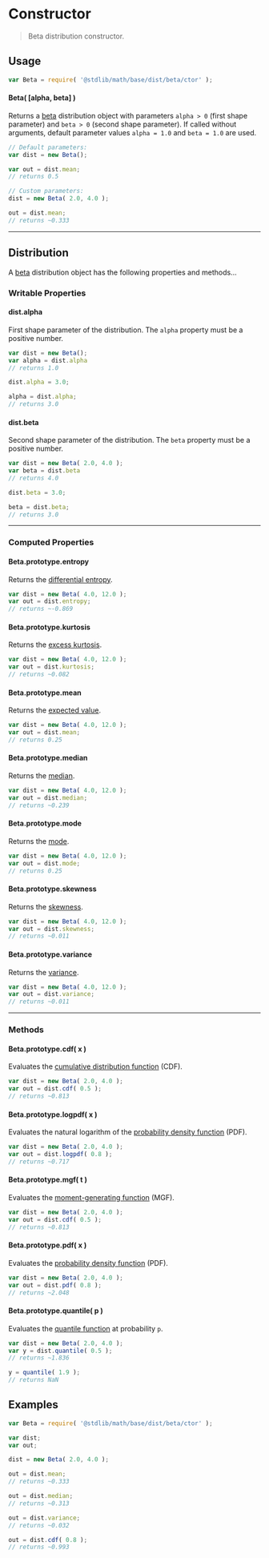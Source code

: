 # Constructor

> Beta distribution constructor.


<!-- Section to include introductory text. Make sure to keep an empty line after the intro `section` element and another before the `/section` close. -->

<section class="intro">

</section>

<!-- /.intro -->

<!-- Package usage documentation. -->

<section class="usage">

## Usage

``` javascript
var Beta = require( '@stdlib/math/base/dist/beta/ctor' );
```

#### Beta( \[alpha, beta\] )

Returns a [beta][beta] distribution object with parameters `alpha > 0` (first shape parameter) and `beta > 0` (second shape parameter). If called without arguments, default parameter values `alpha = 1.0` and `beta = 1.0` are used.

``` javascript
// Default parameters:
var dist = new Beta();

var out = dist.mean;
// returns 0.5

// Custom parameters:
dist = new Beta( 2.0, 4.0 );

out = dist.mean;
// returns ~0.333
```

---

## Distribution

A [beta][beta] distribution object has the following properties and methods...

### Writable Properties

#### dist.alpha

First shape parameter of the distribution. The `alpha` property must be a positive number.

``` javascript
var dist = new Beta();
var alpha = dist.alpha
// returns 1.0

dist.alpha = 3.0;

alpha = dist.alpha;
// returns 3.0 
```

#### dist.beta

Second shape parameter of the distribution. The `beta` property must be a positive number.

``` javascript
var dist = new Beta( 2.0, 4.0 );
var beta = dist.beta
// returns 4.0

dist.beta = 3.0;

beta = dist.beta;
// returns 3.0 
```

---

### Computed Properties

#### Beta.prototype.entropy

Returns the [differential entropy][entropy].

``` javascript
var dist = new Beta( 4.0, 12.0 );
var out = dist.entropy;
// returns ~-0.869
```

#### Beta.prototype.kurtosis

Returns the [excess kurtosis][kurtosis].

``` javascript
var dist = new Beta( 4.0, 12.0 );
var out = dist.kurtosis;
// returns ~0.082
```

#### Beta.prototype.mean

Returns the [expected value][expected-value].

``` javascript
var dist = new Beta( 4.0, 12.0 );
var out = dist.mean;
// returns 0.25
```

#### Beta.prototype.median

Returns the [median][median].

``` javascript
var dist = new Beta( 4.0, 12.0 );
var out = dist.median;
// returns ~0.239
```

#### Beta.prototype.mode

Returns the [mode][mode].

``` javascript
var dist = new Beta( 4.0, 12.0 );
var out = dist.mode;
// returns 0.25
```

#### Beta.prototype.skewness

Returns the [skewness][skewness].

``` javascript
var dist = new Beta( 4.0, 12.0 );
var out = dist.skewness;
// returns ~0.011
```

#### Beta.prototype.variance

Returns the [variance][variance].

``` javascript
var dist = new Beta( 4.0, 12.0 );
var out = dist.variance;
// returns ~0.011
```

---

### Methods

#### Beta.prototype.cdf( x )

Evaluates the [cumulative distribution function][cdf] (CDF).

``` javascript
var dist = new Beta( 2.0, 4.0 );
var out = dist.cdf( 0.5 );
// returns ~0.813
```

#### Beta.prototype.logpdf( x )

Evaluates the natural logarithm of the [probability density function][pdf] (PDF).

``` javascript
var dist = new Beta( 2.0, 4.0 );
var out = dist.logpdf( 0.8 );
// returns ~0.717
```

#### Beta.prototype.mgf( t )

Evaluates the [moment-generating function][mgf] (MGF).

``` javascript
var dist = new Beta( 2.0, 4.0 );
var out = dist.cdf( 0.5 );
// returns ~0.813
```

#### Beta.prototype.pdf( x )

Evaluates the [probability density function][pdf] (PDF).

``` javascript
var dist = new Beta( 2.0, 4.0 );
var out = dist.pdf( 0.8 );
// returns ~2.048
```

#### Beta.prototype.quantile( p )

Evaluates the [quantile function][quantile-function] at probability `p`.

``` javascript
var dist = new Beta( 2.0, 4.0 );
var y = dist.quantile( 0.5 );
// returns ~1.836

y = quantile( 1.9 );
// returns NaN
```

</section>

<!-- /.usage -->

<!-- Package usage notes. Make sure to keep an empty line after the `section` element and another before the `/section` close. -->

<section class="notes">

</section>

<!-- /.notes -->

<!-- Package usage examples. -->

<section class="examples">

## Examples

``` javascript
var Beta = require( '@stdlib/math/base/dist/beta/ctor' );

var dist;
var out;

dist = new Beta( 2.0, 4.0 );

out = dist.mean;
// returns ~0.333

out = dist.median;
// returns ~0.313

out = dist.variance;
// returns ~0.032

out = dist.cdf( 0.8 );
// returns ~0.993
```

</section>

<!-- /.examples -->

<!-- Section to include cited references. If references are included, add a horizontal rule *before* the section. Make sure to keep an empty line after the `section` element and another before the `/section` close. -->

<section class="references">

</section>

<!-- /.references -->

<!-- Section for all links. Make sure to keep an empty line after the `section` element and another before the `/section` close. -->

<section class="links">

[beta]: https://en.wikipedia.org/wiki/Beta_distribution

[cdf]: https://en.wikipedia.org/wiki/Cumulative_distribution_function
[mgf]: https://en.wikipedia.org/wiki/Moment-generating_function
[pdf]: https://en.wikipedia.org/wiki/Probability_density_function
[quantile-function]: https://en.wikipedia.org/wiki/Quantile_function

[entropy]: https://en.wikipedia.org/wiki/Entropy_%28information_theory%29
[expected-value]: https://en.wikipedia.org/wiki/Expected_value
[kurtosis]: https://en.wikipedia.org/wiki/Kurtosis
[median]: https://en.wikipedia.org/wiki/Median
[mode]: https://en.wikipedia.org/wiki/Mode_%28statistics%29
[skewness]: https://en.wikipedia.org/wiki/Skewness
[variance]: https://en.wikipedia.org/wiki/Variance

</section>

<!-- /.links -->
